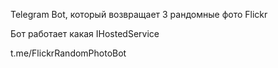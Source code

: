 Telegram Bot, который возвращает 3 рандомные фото Flickr

Бот работает какая IHostedService

t.me/FlickrRandomPhotoBot

